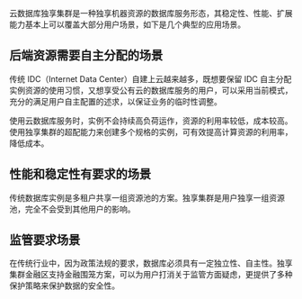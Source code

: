 云数据库独享集群是一种独享机器资源的数据库服务形态，其稳定性、性能、扩展能力基本上可以覆盖大部分用户场景，如下是几个典型的应用场景。

## 后端资源需要自主分配的场景
传统 IDC（Internet Data Center）自建上云越来越多，既想要保留 IDC 自主分配实例资源的使用习惯，又想享受公有云的数据库服务的用户，可以采用当前模式，充分的满足用户自主配置的述求，以保证业务的临时性调整。

使用云数据库服务时，实例不会持续高负荷运作，资源的利用率较低，成本较高。使用独享集群的超配能力来创建多个规格的实例，可有效提高计算资源的利用率，降低成本。

## 性能和稳定性有要求的场景
传统数据库实例是多租户共享一组资源池的方案。独享集群是用户独享一组资源池，完全不会受到其他用户的影响。

## 监管要求场景
在传统行业中，因为政策法规的要求，数据库必须具有一定独立性、自主性。独享集群金融区支持金融围笼方案，可以为用户打消关于监管方面疑虑，更提供了多种保护策略来保护数据的安全性。
